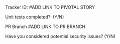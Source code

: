 Tracker ID: #ADD LINK TO PIVOTAL STORY

Unit tests completed?: (Y/N)

PR Branch #ADD LINK TO PR BRANCH

Have you considered potential security issues? (Y/N)